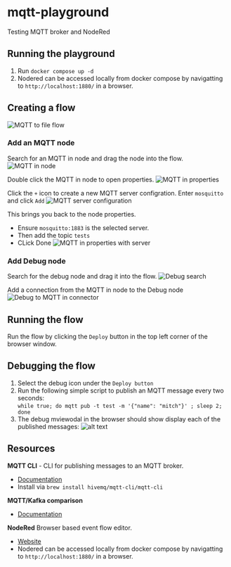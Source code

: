# mqtt-playground
Testing MQTT broker and NodeRed


## Running the playground
1. Run `docker compose up -d`
2. Nodered can be accessed locally from docker compose by navigatting to `http://localhost:1880/` in a browser.


## Creating a flow
![MQTT to file flow](./images/mqtt-to-file-flow.png)

### Add an MQTT node
Search for an MQTT in node and drag the node into the flow.
![MQTT in node](./images/mqtt-node.png)

Double click the MQTT in node to open properties.
![MQTT in properties](./images/mqtt-in-properties.png)

Click the `+` icon to create a new MQTT server configration. Enter `mosquitto` and click `Add`
![MQTT server configuration](./images/mqtt-server-config.png)

This brings you back to the node properties. 
- Ensure `mosquitto:1883` is the selected server. 
- Then add the topic `tests`
- CLick Done
![MQTT in properties with server](./images/mqtt-in-properties-with-server.png)

### Add Debug node
Search for the debug node and drag it into the flow.
![Debug search](./images/debug-search.png)

Add a connection from the MQTT in node to the Debug node
![Debug to MQTT in connector](./images/debug-arrow.png)

## Running the flow
Run the flow by clicking the `Deploy` button in the top left corner of the browser window.

## Debugging the flow
1. Select the debug icon under the `Deploy button`
2. Run the following simple script to publish an MQTT message every two seconds: <br /> `while true; do mqtt pub -t test -m '{"name": "mitch"}' ; sleep 2; done`
3. The debug mviewodal in the browser should show display each of the published messages:
![alt text](./images/debug-messages.png)



## Resources

**MQTT CLI** - CLI for publishing messages to an MQTT broker. 
- [Documentation](https://hivemq.github.io/mqtt-cli/docs/quick-start/)
- Install via `brew install hivemq/mqtt-cli/mqtt-cli`


**MQTT/Kafka comparison** 
- [Documentation](https://www.hivemq.com/blog/mqtt-vs-kafka-real-time-bidirectional-data-processing/)

**NodeRed** Browser based event flow editor. 
- [Website](https://nodered.org/)
- Nodered can be accessed locally from docker compose by navigatting to `http://localhost:1880/` in a browser.


